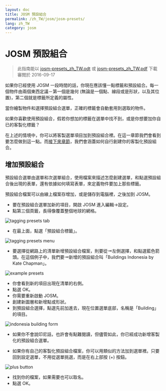```yaml
---
layout: doc
title: JOSM 預設組合
permalink: /zh_TW/josm/josm-presets/
lang: zh_TW
category: josm
---
```


JOSM 預設組合
============

> 此指南能以  [josm-presets_zh_TW.odt](/files/josm-presets_zh_TW.odt) 或 [josm-presets_zh_TW.pdf](/files/josm-presets_zh_TW.pdf) 下載  
> 審閲於 2016-09-17  

如果你已經使用 JOSM 一段時間的話，你現在應該懂一點標籤和預設組合。每一個物件由兩個東西定議－第一個是幾何 (無論是一個點、線段或是形狀，以及其位置)，第二個就是標籤所定義的屬性。  

當你繪製物件和選擇預設組合選單，正確的標籤會自動套用到選取的物件。  

如果你喜歡使用預設組合，假若你想加的標籤在選單中找不到，或是你想要加你自已的客製化標籤？  

在上述的情境中，你可以將客製選單項目加到預設組合裡。在這一章節我們會看到要怎麼做到這一點。而[接下來章節](/zh-tw/editing/creating-presets)，我們會涵蓋如何自行創建你的客製化預設組合。  


增加預設組合
-----------

預設組合選單由選單和次選單組合，使用檔案來描述怎麼創建選單，和點選預設組合後出現的表單，還有依據如何填寫表單，來定義物件要加上那些標籤。  

預設組合檔案可以由線上檔案存增加，或是儲存到電腦裡，之後加到 JOSM。  

* 要在預設組合選單加新的項目，開啟 JOSM 進入編輯->設定。  
* 點第三個頁籤，長得像覆蓋整個地球的網格。  

![tagging presets tab][]

* 在最上面，點選「預設組合標籤」。  

![tagging presets menu][]

* 要選擇從網路上的清單新增預設組合檔案，則要從⇥左側選擇，和點選藍色箭頭。在這個例子中，我們要⇥新增的預設組合叫「Buildings Indonesia by Kate Chapman」。  

![example presets][]

* 你會看到新的項目出現在清單的右側。  
* 點選 OK。  
* 你需要重新啟動 JOSM。  
* 創建新圖層和新增點或形狀。  
* 到預設組合選擇，點選先前加進去，現在位置選單底部，名稱是「Building」的項目。  

![indonesia building form][]

* 如果你不會說印尼話，也許會有點難閱讀，但儘管如此，你已經成功新增客製化的預設組合選單。  

* 如果你有自己的客製化預設組合檔案，你可以用類似的方法加到選單裡。只要回到設定選單，不用從選單挑選，而是在右上部按 (+) 按鈕。  

![plus button][]

* 找到你的檔案，如果需要也可以取名。  
* 點選 OK。  


[tagging presets tab]: /images/josm/tagging-presets-tab.png
[tagging presets menu]: /images/josm/tagging-presets-menu.png
[example presets]: /images/josm/example-presets.png
[indonesia building form]: /images/josm/indonesia-building-form.png
[plus button]: /images/josm/plus-button.png


